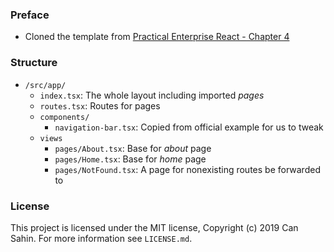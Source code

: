 
### Preface

- Cloned the template from [Practical Enterprise React - Chapter 4](https://github.com/webmasterdevlin/practical-enterprise-react/tree/master/chapter-4/starter-boilerplate)

### Structure
- `/src/app/`
    - `index.tsx`: The whole layout including imported *pages*
    - `routes.tsx`: Routes for pages
    - `components/`
        - `navigation-bar.tsx`: Copied from official example for us to tweak
    - `views`
        - `pages/About.tsx`: Base for *about* page
        - `pages/Home.tsx`: Base for *home* page
        - `pages/NotFound.tsx`: A page for nonexisting routes be forwarded to 

### License

This project is licensed under the MIT license, Copyright (c) 2019 Can Sahin.
For more information see `LICENSE.md`.

